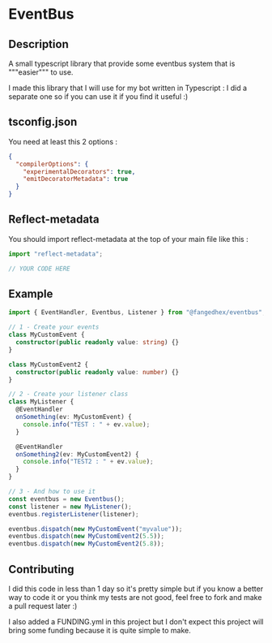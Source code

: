# EventBus

## Description

A small typescript library that provide some eventbus system that is """easier""" to use.

I made this library that I will use for my bot written in Typescript : I did a separate one so if you can use it
if you find it useful :)

## tsconfig.json

You need at least this 2 options :

```json
{
  "compilerOptions": {
    "experimentalDecorators": true,
    "emitDecoratorMetadata": true
  }
}
```

## Reflect-metadata

You should import reflect-metadata at the top of your main file like this :

```typescript
import "reflect-metadata";

// YOUR CODE HERE
```

## Example

```typescript
import { EventHandler, Eventbus, Listener } from "@fangedhex/eventbus";

// 1 - Create your events
class MyCustomEvent {
  constructor(public readonly value: string) {}
}

class MyCustomEvent2 {
  constructor(public readonly value: number) {}
}

// 2 - Create your listener class
class MyListener {
  @EventHandler
  onSomething(ev: MyCustomEvent) {
    console.info("TEST : " + ev.value);
  }

  @EventHandler
  onSomething2(ev: MyCustomEvent2) {
    console.info("TEST2 : " + ev.value);
  }
}

// 3 - And how to use it
const eventbus = new Eventbus();
const listener = new MyListener();
eventbus.registerListener(listener);

eventbus.dispatch(new MyCustomEvent("myvalue"));
eventbus.dispatch(new MyCustomEvent2(5.5));
eventbus.dispatch(new MyCustomEvent2(5.8));
```

## Contributing

I did this code in less than 1 day so it's pretty simple but if you know a better way to code it or you think
my tests are not good, feel free to fork and make a pull request later :)

I also added a FUNDING.yml in this project but I don't expect this project will bring some funding
because it is quite simple to make.
